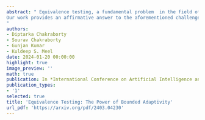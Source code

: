 ```yaml
---
abstract: " Equivalence testing, a fundamental problem  in the field of distribution testing, seeks to infer if two unknown distributions on $[n]$ are the same or far apart in the total variation distance. Conditional sampling has emerged as a powerful query model and has been investigated by theoreticians and practitioners alike, leading to the design of optimal algorithms albeit in a sequential setting (also referred to as adaptive tester). Given the profound impact of parallel computing over the past decades, there has been a strong desire to design algorithms that enable high parallelization. Despite significant algorithmic advancements over the last decade, parallelizable techniques (also termed non-adaptive testers) have $O(\\log^{12}n)$ query complexity, a prohibitively large complexity to be of practical usage. Therefore, the primary challenge is whether it is possible to design algorithms that enable high parallelization while achieving efficient query complexity. 
Our work provides an affirmative answer to the aforementioned challenge: we present a highly parallelizable tester with a query complexity of $O(\\log n)$, achieved through a single round of adaptivity, marking a significant stride towards harmonizing parallelizability and efficiency in equivalence testing.
"
authors:
- Diptarka Chakraborty 
- Sourav Chakraborty 
- Gunjan Kumar 
- Kuldeep S. Meel
date: 2024-01-20 00:00:00
highlight: true
image_preview: ''
math: true
publication: In *International Conference on Artificial Intelligence and Statistics (AISTATS)*
publication_types:
- '1'
selected: true
title: 'Equivalence Testing: The Power of Bounded Adaptivity'
url_pdf: 'https://arxiv.org/pdf/2403.04230'
---
```



